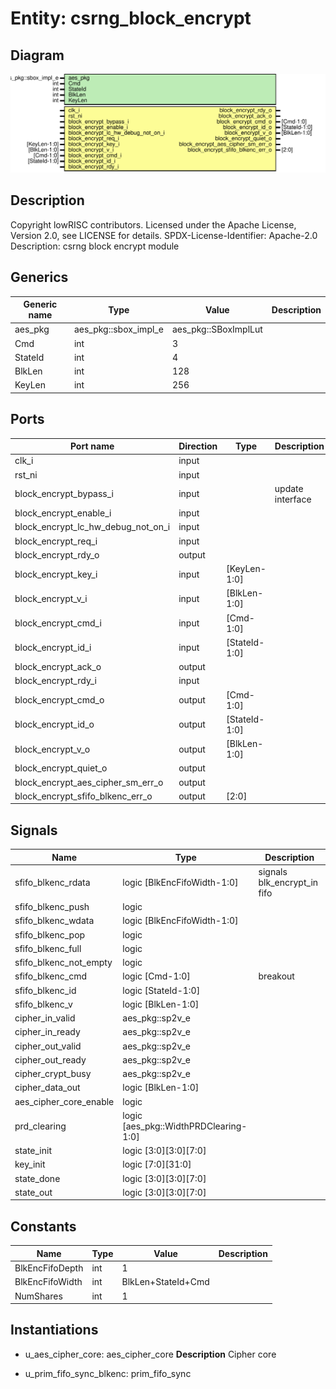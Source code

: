 # Entity: csrng_block_encrypt
## Diagram
![Diagram](csrng_block_encrypt.svg "Diagram")
## Description
Copyright lowRISC contributors.
 Licensed under the Apache License, Version 2.0, see LICENSE for details.
 SPDX-License-Identifier: Apache-2.0
 Description: csrng block encrypt module
 
## Generics
| Generic name | Type                 | Value                | Description |
| ------------ | -------------------- | -------------------- | ----------- |
| aes_pkg      | aes_pkg::sbox_impl_e | aes_pkg::SBoxImplLut |             |
| Cmd          | int                  | 3                    |             |
| StateId      | int                  | 4                    |             |
| BlkLen       | int                  | 128                  |             |
| KeyLen       | int                  | 256                  |             |
## Ports
| Port name                          | Direction | Type          | Description      |
| ---------------------------------- | --------- | ------------- | ---------------- |
| clk_i                              | input     |               |                  |
| rst_ni                             | input     |               |                  |
| block_encrypt_bypass_i             | input     |               | update interface |
| block_encrypt_enable_i             | input     |               |                  |
| block_encrypt_lc_hw_debug_not_on_i | input     |               |                  |
| block_encrypt_req_i                | input     |               |                  |
| block_encrypt_rdy_o                | output    |               |                  |
| block_encrypt_key_i                | input     | [KeyLen-1:0]  |                  |
| block_encrypt_v_i                  | input     | [BlkLen-1:0]  |                  |
| block_encrypt_cmd_i                | input     | [Cmd-1:0]     |                  |
| block_encrypt_id_i                 | input     | [StateId-1:0] |                  |
| block_encrypt_ack_o                | output    |               |                  |
| block_encrypt_rdy_i                | input     |               |                  |
| block_encrypt_cmd_o                | output    | [Cmd-1:0]     |                  |
| block_encrypt_id_o                 | output    | [StateId-1:0] |                  |
| block_encrypt_v_o                  | output    | [BlkLen-1:0]  |                  |
| block_encrypt_quiet_o              | output    |               |                  |
| block_encrypt_aes_cipher_sm_err_o  | output    |               |                  |
| block_encrypt_sfifo_blkenc_err_o   | output    | [2:0]         |                  |
## Signals
| Name                   | Type                                  | Description                  |
| ---------------------- | ------------------------------------- | ---------------------------- |
| sfifo_blkenc_rdata     | logic [BlkEncFifoWidth-1:0]           | signals blk_encrypt_in fifo  |
| sfifo_blkenc_push      | logic                                 |                              |
| sfifo_blkenc_wdata     | logic [BlkEncFifoWidth-1:0]           |                              |
| sfifo_blkenc_pop       | logic                                 |                              |
| sfifo_blkenc_full      | logic                                 |                              |
| sfifo_blkenc_not_empty | logic                                 |                              |
| sfifo_blkenc_cmd       | logic [Cmd-1:0]                       | breakout                     |
| sfifo_blkenc_id        | logic [StateId-1:0]                   |                              |
| sfifo_blkenc_v         | logic [BlkLen-1:0]                    |                              |
| cipher_in_valid        | aes_pkg::sp2v_e                       |                              |
| cipher_in_ready        | aes_pkg::sp2v_e                       |                              |
| cipher_out_valid       | aes_pkg::sp2v_e                       |                              |
| cipher_out_ready       | aes_pkg::sp2v_e                       |                              |
| cipher_crypt_busy      | aes_pkg::sp2v_e                       |                              |
| cipher_data_out        | logic [BlkLen-1:0]                    |                              |
| aes_cipher_core_enable | logic                                 |                              |
| prd_clearing           | logic [aes_pkg::WidthPRDClearing-1:0] |                              |
| state_init             | logic [3:0][3:0][7:0]                 |                              |
| key_init               | logic [7:0][31:0]                     |                              |
| state_done             | logic [3:0][3:0][7:0]                 |                              |
| state_out              | logic [3:0][3:0][7:0]                 |                              |
## Constants
| Name            | Type | Value              | Description |
| --------------- | ---- | ------------------ | ----------- |
| BlkEncFifoDepth | int  | 1                  |             |
| BlkEncFifoWidth | int  | BlkLen+StateId+Cmd |             |
| NumShares       | int  | 1                  |             |
## Instantiations
- u_aes_cipher_core: aes_cipher_core
**Description**
Cipher core

- u_prim_fifo_sync_blkenc: prim_fifo_sync
